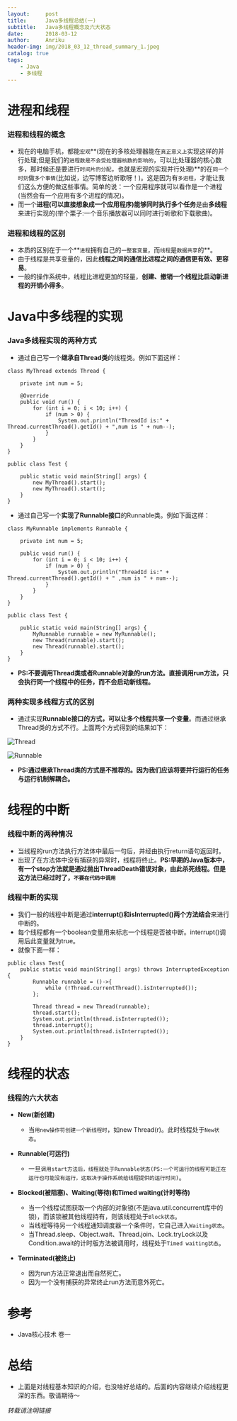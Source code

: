 ```yaml
---
layout:     post
title:      Java多线程总结(一)
subtitle:   Java多线程概念及六大状态
date:       2018-03-12
author:     Anriku
header-img: img/2018_03_12_thread_summary_1.jpeg
catalog: true
tags:
    - Java
    - 多线程
---
```


# 进程和线程

### 进程和线程的概念

* 现在的电脑手机，都能`宏观`**(现在的多核处理器能在`真正意义上`实现这样的并行处理;但是我们的`进程数是不会受处理器核数的影响的`，可以比处理器的核心数多，那时候还是要进行`时间片的分配`，也就是宏观的实现并行处理)**的在`同一个时刻`做`多个事情`(比如说，边写博客边听歌呀！)。这是因为有`多进程`，才能让我们这么方便的做这些事情。简单的说：一个应用程序就可以看作是一个进程(当然会有一个应用有多个进程的情况)。
* 而一个**进程(可以直接想象成一个应用程序)能够同时执行多个任务**是由**多线程**来进行实现的(举个栗子:一个音乐播放器可以同时进行听歌和下载歌曲)。

### 进程和线程的区别

* 本质的区别在于一个**`进程`拥有自己的`一整套变量`，而`线程`是`数据共享`的**。
* 由于线程是共享变量的，因此**线程之间的通信比进程之间的通信更有效、更容易**。
* 一般的操作系统中，线程比进程更加的轻量，**创建、撤销一个线程比启动新进程的开销小得多**。

# Java中多线程的实现

### Java多线程实现的两种方式

* 通过自己写一个**继承自Thread类**的线程类。例如下面这样：

```
class MyThread extends Thread {

    private int num = 5;

    @Override
    public void run() {
        for (int i = 0; i < 10; i++) {
            if (num > 0) {
                System.out.println("ThreadId is:" + Thread.currentThread().getId() + ",num is " + num--);
            }
        }
    }
}

public class Test {

    public static void main(String[] args) {
        new MyThread().start();
        new MyThread().start();
    }
}
```

* 通过自己写一个**实现了Runnable接口**的Runnable类。例如下面这样：

```
class MyRunnable implements Runnable {

    private int num = 5;

    public void run() {
        for (int i = 0; i < 10; i++) {
            if (num > 0) {
                System.out.println("ThreadId is:" + Thread.currentThread().getId() + " ,num is " + num--);
            }
        }
    }
}

public class Test {

    public static void main(String[] args) {
        MyRunnable runnable = new MyRunnable();
        new Thread(runnable).start();
        new Thread(runnable).start();
    }
}
```

* **PS:不要调用Thread类或者Runnable对象的run方法。直接调用run方法，只会执行同一个线程中的任务，而不会启动新线程。**

### 两种实现多线程方式的区别

* 通过实现**Runnable接口的方式，可以让多个线程共享一个变量**。而通过继承Thread类的方式不行。上面两个方式得到的结果如下：

![Thread](http://oyil5gdc8.bkt.clouddn.com/QQ20180312-231030@2x.png)

![Runnable](http://oyil5gdc8.bkt.clouddn.com/QQ20180312-231110@2x.png)

* **PS:通过继承Thread类的方式是不推荐的。因为我们应该将要并行运行的任务与运行机制解耦合。**

# 线程的中断

### 线程中断的两种情况

* 当线程的run方法执行方法体中最后一句后，并经由执行return语句返回时。
* 出现了在方法体中没有捕获的异常时，线程将终止。**PS:早期的Java版本中，有一个stop方法就是通过抛出ThreadDeath错误对象，由此杀死线程。但是这方法已经过时了，`不要在代码中调用`**

### 线程中断的实现

* 我们一般的线程中断是通过**interrupt()和isInterrupted()两个方法结合**来进行中断的。
* 每个线程都有一个boolean变量用来标志一个线程是否被中断。interrupt()调用后此变量就为true。
* 就像下面一样：

```
public class Test{
    public static void main(String[] args) throws InterruptedException {
        Runnable runnable = ()->{
            while (!Thread.currentThread().isInterrupted());
        };

        Thread thread = new Thread(runnable);
        thread.start();
        System.out.println(thread.isInterrupted());
        thread.interrupt();
        System.out.println(thread.isInterrupted());
    }
}
```

# 线程的状态

### 线程的六大状态

* **New(新创建)**
  * 当`用new操作符创建一个新线程时`，如new Thread(r)。此时线程处于`New状态`。
* **Runnable(可运行)**
  * 一旦`调用start方法后，线程就处于Runnable状态(PS:一个可运行的线程可能正在运行也可能没有运行，这取决于操作系统给线程提供的运行时间)`。
* **Blocked(被阻塞)、Waiting(等待)和Timed waiting(计时等待)**
  * 当一个线程试图获取一个内部的对象锁(不是java.util.concurrent库中的锁)，而该锁被其他线程持有，则该线程处于`Block状态`。
  * 当线程等待另一个线程通知调度器一个条件时，它自己进入`Waiting状态`。
  * 当Thread.sleep、Object.wait、Thread.join、Lock.tryLock以及Condition.await的计时版方法被调用时，线程处于`Timed waiting状态`。


* **Terminated(被终止)**
  * 因为run方法正常退出而自然死亡。
  * 因为一个没有捕获的异常终止run方法而意外死亡。

# 参考

* Java核心技术 卷一

# 总结

* 上面是对线程基本知识的介绍，也没啥好总结的。后面的内容继续介绍线程更深的东西。敬请期待～

*转载请注明链接*